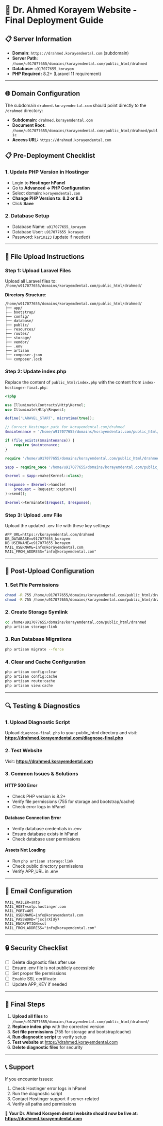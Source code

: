 # 🚀 Dr. Ahmed Korayem Website - Final Deployment Guide

## 📋 Server Information
- **Domain:** `https://drahmed.korayemdental.com` (subdomain)
- **Server Path:** `/home/u917077655/domains/korayemdental.com/public_html/drahmed`
- **Database:** `u917077655_korayem`
- **PHP Required:** 8.2+ (Laravel 11 requirement)

---

## 🌐 **Domain Configuration**
The subdomain `drahmed.korayemdental.com` should point directly to the `/drahmed` directory:
- **Subdomain:** `drahmed.korayemdental.com`
- **Document Root:** `/home/u917077655/domains/korayemdental.com/public_html/drahmed/public`
- **Access URL:** `https://drahmed.korayemdental.com`

## 📋 **Pre-Deployment Checklist**

### 1. **Update PHP Version in Hostinger**
- Login to **Hostinger hPanel**
- Go to **Advanced → PHP Configuration**
- Select domain: `korayemdental.com`
- **Change PHP Version to: 8.2 or 8.3**
- Click **Save**

### 2. **Database Setup**
- Database Name: `u917077655_korayem`
- Database User: `u917077655_korayem`
- Password: `karim123` (update if needed)

---

## 📁 **File Upload Instructions**

### **Step 1: Upload Laravel Files**
Upload all Laravel files to: `/home/u917077655/domains/korayemdental.com/public_html/drahmed/`

**Directory Structure:**
```
/home/u917077655/domains/korayemdental.com/public_html/drahmed/
├── app/
├── bootstrap/
├── config/
├── database/
├── public/
├── resources/
├── routes/
├── storage/
├── vendor/
├── .env
├── artisan
├── composer.json
└── composer.lock
```

### **Step 2: Update index.php**
Replace the content of `public_html/index.php` with the content from `index-hostinger-final.php`:

```php
<?php

use Illuminate\Contracts\Http\Kernel;
use Illuminate\Http\Request;

define('LARAVEL_START', microtime(true));

// Correct Hostinger path for korayemdental.com/drahmed
$maintenance = '/home/u917077655/domains/korayemdental.com/public_html/drahmed/storage/framework/maintenance.php';

if (file_exists($maintenance)) {
    require $maintenance;
}

require '/home/u917077655/domains/korayemdental.com/public_html/drahmed/vendor/autoload.php';

$app = require_once '/home/u917077655/domains/korayemdental.com/public_html/drahmed/bootstrap/app.php';

$kernel = $app->make(Kernel::class);

$response = $kernel->handle(
    $request = Request::capture()
)->send();

$kernel->terminate($request, $response);
```

### **Step 3: Upload .env File**
Upload the updated `.env` file with these key settings:
```env
APP_URL=https://korayemdental.com/drahmed
DB_DATABASE=u917077655_korayem
DB_USERNAME=u917077655_korayem
MAIL_USERNAME=info@korayemdental.com
MAIL_FROM_ADDRESS="info@korayemdental.com"
```

---

## 🔧 **Post-Upload Configuration**

### **1. Set File Permissions**
```bash
chmod -R 755 /home/u917077655/domains/korayemdental.com/public_html/drahmed/storage
chmod -R 755 /home/u917077655/domains/korayemdental.com/public_html/drahmed/bootstrap/cache
```

### **2. Create Storage Symlink**
```bash
cd /home/u917077655/domains/korayemdental.com/public_html/drahmed
php artisan storage:link
```

### **3. Run Database Migrations**
```bash
php artisan migrate --force
```

### **4. Clear and Cache Configuration**
```bash
php artisan config:clear
php artisan config:cache
php artisan route:cache
php artisan view:cache
```

---

## 🔍 **Testing & Diagnostics**

### **1. Upload Diagnostic Script**
Upload `diagnose-final.php` to your public_html directory and visit:
**https://drahmed.korayemdental.com/diagnose-final.php**

### **2. Test Website**
Visit: **https://drahmed.korayemdental.com**

### **3. Common Issues & Solutions**

#### **HTTP 500 Error**
- Check PHP version is 8.2+
- Verify file permissions (755 for storage and bootstrap/cache)
- Check error logs in hPanel

#### **Database Connection Error**
- Verify database credentials in .env
- Ensure database exists in hPanel
- Check database user permissions

#### **Assets Not Loading**
- Run `php artisan storage:link`
- Check public directory permissions
- Verify APP_URL in .env

---

## 📧 **Email Configuration**
```env
MAIL_MAILER=smtp
MAIL_HOST=smtp.hostinger.com
MAIL_PORT=465
MAIL_USERNAME=info@korayemdental.com
MAIL_PASSWORD=^jsc|rX[Uy7
MAIL_ENCRYPTION=ssl
MAIL_FROM_ADDRESS="info@korayemdental.com"
```

---

## 🔒 **Security Checklist**

- [ ] Delete diagnostic files after use
- [ ] Ensure .env file is not publicly accessible
- [ ] Set proper file permissions
- [ ] Enable SSL certificate
- [ ] Update APP_KEY if needed

---

## 🚀 **Final Steps**

1. **Upload all files** to `/home/u917077655/domains/korayemdental.com/public_html/drahmed/`
2. **Replace index.php** with the corrected version
3. **Set file permissions** (755 for storage and bootstrap/cache)
4. **Run diagnostic script** to verify setup
5. **Test website** at https://drahmed.korayemdental.com
6. **Delete diagnostic files** for security

---

## 📞 **Support**

If you encounter issues:
1. Check Hostinger error logs in hPanel
2. Run the diagnostic script
3. Contact Hostinger support if server-related
4. Verify all paths and permissions

**🎉 Your Dr. Ahmed Korayem dental website should now be live at:**
**https://drahmed.korayemdental.com**